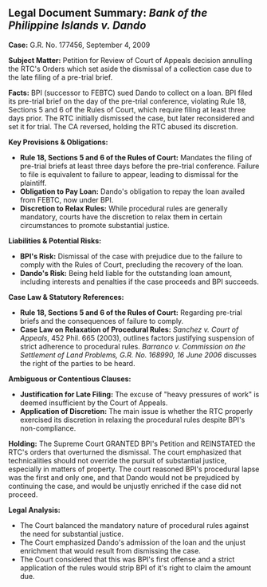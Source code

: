 ## Legal Document Summary: *Bank of the Philippine Islands v. Dando*

**Case:** G.R. No. 177456, September 4, 2009

**Subject Matter:** Petition for Review of Court of Appeals decision annulling the RTC's Orders which set aside the dismissal of a collection case due to the late filing of a pre-trial brief.

**Facts:** BPI (successor to FEBTC) sued Dando to collect on a loan. BPI filed its pre-trial brief on the day of the pre-trial conference, violating Rule 18, Sections 5 and 6 of the Rules of Court, which require filing at least three days prior. The RTC initially dismissed the case, but later reconsidered and set it for trial. The CA reversed, holding the RTC abused its discretion.

**Key Provisions & Obligations:**

*   **Rule 18, Sections 5 and 6 of the Rules of Court:** Mandates the filing of pre-trial briefs at least three days before the pre-trial conference. Failure to file is equivalent to failure to appear, leading to dismissal for the plaintiff.
*   **Obligation to Pay Loan:** Dando's obligation to repay the loan availed from FEBTC, now under BPI.
*   **Discretion to Relax Rules:** While procedural rules are generally mandatory, courts have the discretion to relax them in certain circumstances to promote substantial justice.

**Liabilities & Potential Risks:**

*   **BPI's Risk:** Dismissal of the case with prejudice due to the failure to comply with the Rules of Court, precluding the recovery of the loan.
*   **Dando's Risk:** Being held liable for the outstanding loan amount, including interests and penalties if the case proceeds and BPI succeeds.

**Case Law & Statutory References:**

*   **Rule 18, Sections 5 and 6 of the Rules of Court:** Regarding pre-trial briefs and the consequences of failure to comply.
*   **Case Law on Relaxation of Procedural Rules:** *Sanchez v. Court of Appeals*, 452 Phil. 665 (2003), outlines factors justifying suspension of strict adherence to procedural rules. *Barranco v. Commission on the Settlement of Land Problems, G.R. No. 168990, 16 June 2006* discusses the right of the parties to be heard.

**Ambiguous or Contentious Clauses:**

*   **Justification for Late Filing:** The excuse of "heavy pressures of work" is deemed insufficient by the Court of Appeals.
*   **Application of Discretion:** The main issue is whether the RTC properly exercised its discretion in relaxing the procedural rules despite BPI's non-compliance.

**Holding:** The Supreme Court GRANTED BPI's Petition and REINSTATED the RTC's orders that overturned the dismissal. The court emphasized that technicalities should not override the pursuit of substantial justice, especially in matters of property. The court reasoned BPI's procedural lapse was the first and only one, and that Dando would not be prejudiced by continuing the case, and would be unjustly enriched if the case did not proceed.

**Legal Analysis:**

*   The Court balanced the mandatory nature of procedural rules against the need for substantial justice.
*   The Court emphasized Dando's admission of the loan and the unjust enrichment that would result from dismissing the case.
*   The Court considered that this was BPI's first offense and a strict application of the rules would strip BPI of it's right to claim the amount due.
